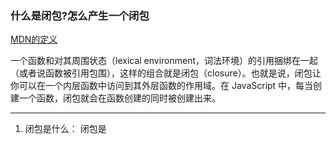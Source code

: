 ### 什么是闭包?怎么产生一个闭包

[MDN的定义](https://developer.mozilla.org/zh-CN/docs/Web/JavaScript/Closures)

一个函数和对其周围状态（lexical environment，词法环境）的引用捆绑在一起（或者说函数被引用包围），这样的组合就是闭包（closure）。也就是说，闭包让你可以在一个内层函数中访问到其外层函数的作用域。在 JavaScript 中，每当创建一个函数，闭包就会在函数创建的同时被创建出来。

----------------------------------------------------------------

1. 闭包是什么： 闭包是


